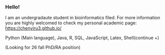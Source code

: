 ### Hello!
I am an undergradaute student in bioinformatics filed. For more information you are highly welcomed to check my personal academic page: https://chenyiru3.github.io/

Python (Main language), Java, R, SQL, JavaScript, Latex, Shell(continue +)

(Looking for 26 fall PhD/RA position)
